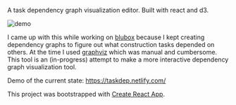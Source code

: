 A task dependency graph visualization editor. Built with react and d3.

![demo](https://user-images.githubusercontent.com/2548712/50850258-56b7c280-1347-11e9-9d15-da18c424aef7.gif)

I came up with this while working on [blubox](https://blubox.house) because I kept creating dependency graphs to figure out what construction tasks depended on others. At the time I used [graphviz](https://graphviz.org/) which was manual and cumbersome. This tool is an (in-progress) attempt to make a more interactive dependency graph visualization tool.

Demo of the current state: https://taskdep.netlify.com/

This project was bootstrapped with [Create React App](https://github.com/facebookincubator/create-react-app).
